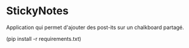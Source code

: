 # StickyNotes
Application qui permet d'ajouter des post-its sur un chalkboard partagé.

(pip install -r requirements.txt)
